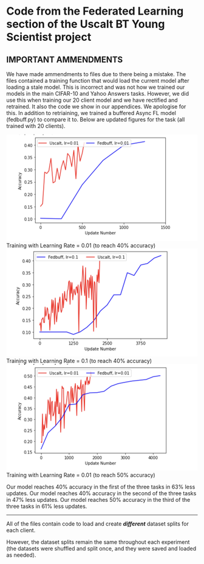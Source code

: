# Code from the Federated Learning section of the Uscalt BT Young Scientist project

## IMPORTANT AMMENDMENTS

We have made ammendments to files due to there being a mistake. The files contained a training function that would load the current model after loading a stale model. This is incorrect and was not how we trained our models in the main CIFAR-10 and Yahoo Answers tasks. However, we did use this when training our 20 client model and we have rectified and retrained. It also the code we show in our appendices. We apologise for this. In addition to retriaining, we trained a buffered Async FL model (fedbuff.py) to compare it to. Below are updated figures for the task (all trained with 20 clients).

![](0.01_40.png)
Training with Learning Rate = 0.01 (to reach 40% accuracy)
![](0.1.png)
Training with Learning Rate = 0.1 (to reach 40% accuracy)
![](0.01_50.png)
Training with Learning Rate = 0.01 (to reach 50% accuracy)

Our model reaches 40% accuracy in the first of the three tasks in 63% less updates.
Our model reaches 40% accuracy in the second of the three tasks in 47% less updates.
Our model reaches 50% accuracy in the third of the three tasks in 61% less updates.

-------
All of the files contain code to load and create ***different*** dataset splits for each client. 

However, the dataset splits remain the same throughout each experiment (the datasets were shuffled and split once, and they were saved and loaded as needed).
